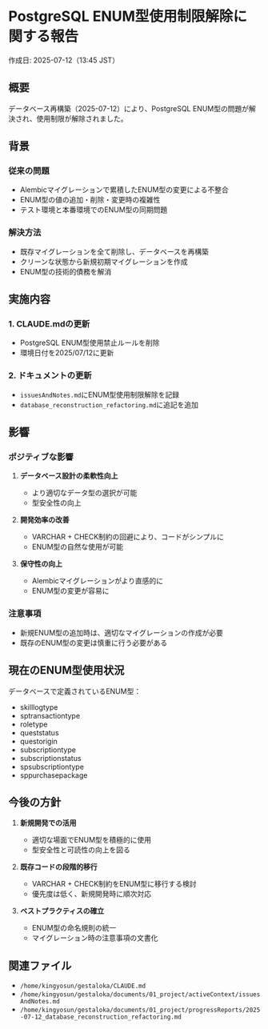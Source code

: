 # PostgreSQL ENUM型使用制限解除に関する報告

作成日: 2025-07-12（13:45 JST）

## 概要

データベース再構築（2025-07-12）により、PostgreSQL ENUM型の問題が解決され、使用制限が解除されました。

## 背景

### 従来の問題
- Alembicマイグレーションで累積したENUM型の変更による不整合
- ENUM型の値の追加・削除・変更時の複雑性
- テスト環境と本番環境でのENUM型の同期問題

### 解決方法
- 既存マイグレーションを全て削除し、データベースを再構築
- クリーンな状態から新規初期マイグレーションを作成
- ENUM型の技術的債務を解消

## 実施内容

### 1. CLAUDE.mdの更新
- PostgreSQL ENUM型使用禁止ルールを削除
- 環境日付を2025/07/12に更新

### 2. ドキュメントの更新
- `issuesAndNotes.md`にENUM型使用制限解除を記録
- `database_reconstruction_refactoring.md`に追記を追加

## 影響

### ポジティブな影響
1. **データベース設計の柔軟性向上**
   - より適切なデータ型の選択が可能
   - 型安全性の向上

2. **開発効率の改善**
   - VARCHAR + CHECK制約の回避により、コードがシンプルに
   - ENUM型の自然な使用が可能

3. **保守性の向上**
   - Alembicマイグレーションがより直感的に
   - ENUM型の変更が容易に

### 注意事項
- 新規ENUM型の追加時は、適切なマイグレーションの作成が必要
- 既存のENUM型の変更は慎重に行う必要がある

## 現在のENUM型使用状況

データベースで定義されているENUM型：
- skilllogtype
- sptransactiontype
- roletype
- queststatus
- questorigin
- subscriptiontype
- subscriptionstatus
- spsubscriptiontype
- sppurchasepackage

## 今後の方針

1. **新規開発での活用**
   - 適切な場面でENUM型を積極的に使用
   - 型安全性と可読性の向上を図る

2. **既存コードの段階的移行**
   - VARCHAR + CHECK制約をENUM型に移行する検討
   - 優先度は低く、新規開発時に順次対応

3. **ベストプラクティスの確立**
   - ENUM型の命名規則の統一
   - マイグレーション時の注意事項の文書化

## 関連ファイル

- `/home/kingyosun/gestaloka/CLAUDE.md`
- `/home/kingyosun/gestaloka/documents/01_project/activeContext/issuesAndNotes.md`
- `/home/kingyosun/gestaloka/documents/01_project/progressReports/2025-07-12_database_reconstruction_refactoring.md`